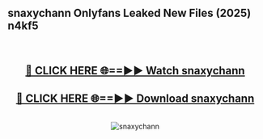 <h2>snaxychann Onlyfans Leaked New Files (2025) n4kf5</h2>
<br>
<div align="center">
<h2><a href="https://mediafiles.top/snaxychann&ref=git" rel="nofollow">🔴 CLICK HERE 🌐==►► Watch snaxychann</a></h2>
<h2><a href="https://mediafiles.top/snaxychann&ref=git" rel="nofollow">🔴 CLICK HERE 🌐==►► Download snaxychann</a></h2>
<br>
<a href="https://mediafiles.top/snaxychann&ref=git" rel="nofollow" data-target="animated-image.originalLink"><img src="https://i.ibb.co.com/xMMVF88/686577567.gif" alt="snaxychann" style="max-width: 100%; display: inline-block;" data-target="animated-image.originalImage"></a>
</div>
<br>
<br>